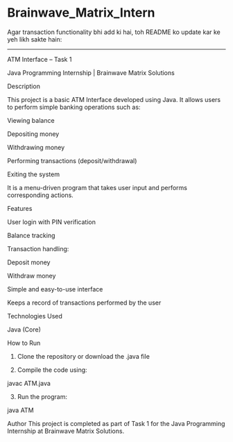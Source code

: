 # Brainwave_Matrix_Intern
Agar transaction functionality bhi add ki hai, toh README ko update kar ke yeh likh sakte hain:


---

ATM Interface – Task 1

Java Programming Internship | Brainwave Matrix Solutions

Description

This project is a basic ATM Interface developed using Java. It allows users to perform simple banking operations such as:

Viewing balance

Depositing money

Withdrawing money

Performing transactions (deposit/withdrawal)

Exiting the system


It is a menu-driven program that takes user input and performs corresponding actions.

Features

User login with PIN verification

Balance tracking

Transaction handling:

Deposit money

Withdraw money


Simple and easy-to-use interface

Keeps a record of transactions performed by the user


Technologies Used

Java (Core)


How to Run

1. Clone the repository or download the .java file

2. Compile the code using:

javac ATM.java

3. Run the program:

java ATM

Author
This project is completed as part of Task 1 for the Java Programming Internship at Brainwave Matrix Solutions.
